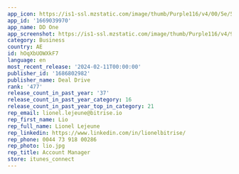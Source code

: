 ```yaml
---
app_icon: https://is1-ssl.mzstatic.com/image/thumb/Purple116/v4/00/5e/55/005e55f8-5a0a-daea-3610-81f0dc299c93/AppIcon-0-0-1x_U007emarketing-0-10-0-0-85-220.png/1024x1024bb.png
app_id: '1669039970'
app_name: DD One
app_screenshot: https://is1-ssl.mzstatic.com/image/thumb/Purple116/v4/97/d0/d1/97d0d191-4685-77ac-a44c-8d1ebb41ccea/5933f200-9f4e-4237-8183-fbf299f6796b_1284_x_2778_1_img_EUR.png/1284x2778bb.png
category: Business
country: AE
id: hOqXbUOWXkF7
language: en
most_recent_release: '2024-02-11T00:00:00'
publisher_id: '1686802982'
publisher_name: Deal Drive
rank: '477'
release_count_in_past_year: '37'
release_count_in_past_year_category: 16
release_count_in_past_year_top_in_category: 21
rep_email: lionel.lejeune@bitrise.io
rep_first_name: Lio
rep_full_name: Lionel Lejeune
rep_linkedin: https://www.linkedin.com/in/lionelbitrise/
rep_phone: 0044 73 918 00286
rep_photo: lio.jpg
rep_title: Account Manager
store: itunes_connect
---
```

